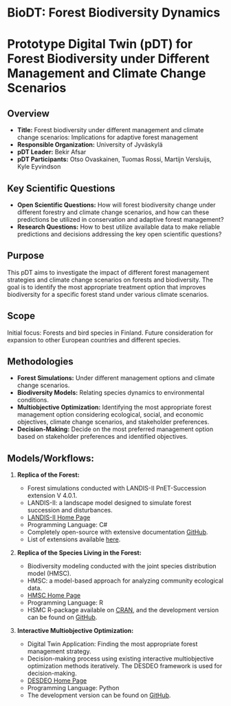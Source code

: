 # BioDT: Forest Biodiversity Dynamics

# Prototype Digital Twin (pDT) for Forest Biodiversity under Different Management and Climate Change Scenarios

## Overview

- **Title:** Forest biodiversity under different management and climate change scenarios: Implications for adaptive forest management
- **Responsible Organization:** University of Jyväskylä
- **pDT Leader:** Bekir Afsar
- **pDT Participants:** Otso Ovaskainen, Tuomas Rossi, Martijn Versluijs, Kyle Eyvindson

## Key Scientific Questions

- **Open Scientific Questions:** How will forest biodiversity change under different forestry and climate change scenarios, and how can these predictions be utilized in conservation and adaptive forest management?
- **Research Questions:** How to best utilize available data to make reliable predictions and decisions addressing the key open scientific questions?

## Purpose

This pDT aims to investigate the impact of different forest management strategies and climate change scenarios on forests and biodiversity. The goal is to identify the most appropriate treatment option that improves biodiversity for a specific forest stand under various climate scenarios.

## Scope

Initial focus: Forests and bird species in Finland. Future consideration for expansion to other European countries and different species.

## Methodologies

- **Forest Simulations:** Under different management options and climate change scenarios.
- **Biodiversity Models:** Relating species dynamics to environmental conditions.
- **Multiobjective Optimization:** Identifying the most appropriate forest management option considering ecological, social, and economic objectives, climate change scenarios, and stakeholder preferences.
- **Decision-Making:** Decide on the most preferred management option based on stakeholder preferences and identified objectives.

## Models/Workflows:

1. **Replica of the Forest:**
   - Forest simulations conducted with LANDIS-II PnET-Succession extension V 4.0.1.
   - LANDIS-II: a landscape model designed to simulate forest succession and disturbances.
   - [LANDIS-II Home Page](https://www.landis-ii.org/home)
   - Programming Language: C#
   - Completely open-source with extensive documentation [GitHub](https://github.com/LANDIS-II-Foundation).
   - List of extensions available [here](https://www.landis-ii.org/extensions).
   
2. **Replica of the Species Living in the Forest:**
   - Biodiversity modeling conducted with the joint species distribution model (HMSC).
   - HMSC: a model-based approach for analyzing community ecological data.
   - [HMSC Home Page](https://www.helsinki.fi/en/researchgroups/statistical-ecology/software/hmsc)
   - Programming Language: R
   - HSMC R-package available on [CRAN](https://cran.r-project.org/web/packages/Hmsc/index.html), and the development version can be found on [GitHub](https://github.com/hmsc-r/HMSC).
   
3. **Interactive Multiobjective Optimization:**
   - Digital Twin Application: Finding the most appropriate forest management strategy.
   - Decision-making process using existing interactive multiobjective optimization methods iteratively. The DESDEO framework is used for decision-making.
   - [DESDEO Home Page](https://desdeo.it.jyu.fi/)
   - Programming Language: Python
   - The development version can be found on [GitHub](https://github.com/industrial-optimization-group/DESDEO).

